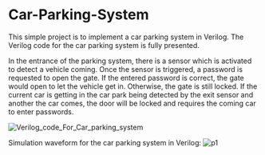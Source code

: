 # Car-Parking-System
This simple project is to implement a car parking system in Verilog. The Verilog code for the car parking system is fully presented.

In the entrance of the parking system, there is a sensor which is activated to detect a vehicle coming. Once the sensor is triggered, a password is requested to open the gate. If the entered password is correct, the gate would open to let the vehicle get in. Otherwise, the gate is still locked. If the current car is getting in the car park being detected by the exit sensor and another the car comes, the door will be locked and requires the coming car to enter passwords.
 
![Verilog_code_For_Car_parking_system](https://github.com/user-attachments/assets/d77e2f82-8894-4bfb-8da7-7b262c153186)
 
Simulation waveform for the car parking system in Verilog:
![p1](https://github.com/user-attachments/assets/8e8b0417-d174-4866-a9ee-24e0768cd2af)
